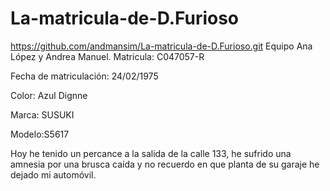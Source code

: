 # La-matricula-de-D.Furioso
https://github.com/andmansim/La-matricula-de-D.Furioso.git
Equipo Ana López y Andrea Manuel. 
Matricula: C047057-R

Fecha de matriculación: 24/02/1975

Color: Azul Dignne

Marca: SUSUKI

Modelo:S5617

Hoy he tenido un percance a la salida de la calle 133, he sufrido una amnesia por una brusca caída y no recuerdo en que planta de su garaje he dejado mi automóvil.
